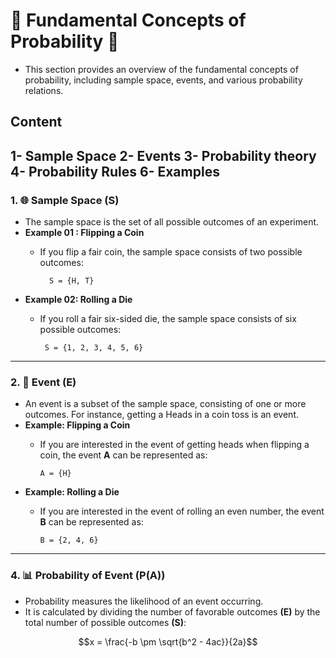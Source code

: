 # 🎲 Fundamental Concepts of Probability 🎲
 - This section provides an overview of the fundamental concepts of probability, including sample space, events, and various probability relations.

## Content 

  1- Sample Space 
  2- Events 
  3- Probability theory
  4- Probability Rules 
  6- Examples 
---
### 1. 🌐 Sample Space (S)
  - The sample space is the set of all possible outcomes of an experiment.
  - **Example 01 : Flipping a Coin**
    - If you flip a fair coin, the sample space consists of two possible outcomes:
    
            S = {H, T}
    
  - **Example 02: Rolling a Die**
    - If you roll a fair six-sided die, the sample space consists of six possible outcomes:

           S = {1, 2, 3, 4, 5, 6}

  ---
             
### 2. 🎯 Event (E)
             
  - An event is a subset of the sample space, consisting of one or more outcomes. For instance, getting a Heads in a coin toss is an event.
  - **Example: Flipping a Coin**
    - If you are interested in the event of getting heads when flipping a coin, the event **A** can be represented as:

          A = {H}
    
  - **Example: Rolling a Die**
    - If you are interested in the event of rolling an even number, the event **B** can be represented as:
          
          B = {2, 4, 6}

---

### 4. 📊 Probability of Event (P(A))
  - Probability measures the likelihood of an event occurring. 
  - It is calculated by dividing the number of favorable outcomes **(E)** by the total number of possible outcomes **(S)**:

 $$x = \frac{-b \pm \sqrt{b^2 - 4ac}}{2a}$$

    


  
